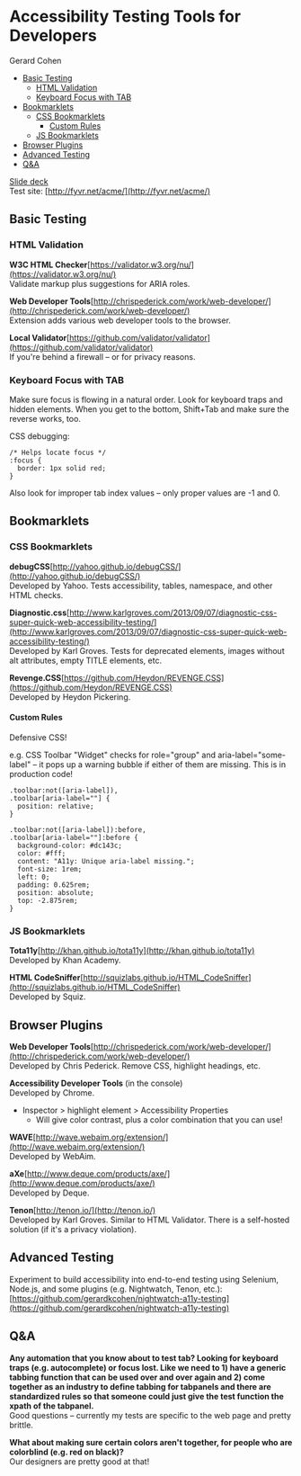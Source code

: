 # Accessibility Testing Tools for Developers

Gerard Cohen

* [Basic Testing](#basic-testing)
  * [HTML Validation](#html-validation)
  * [Keyboard Focus with TAB](#keyboard-focus-with-tab)
* [Bookmarklets](#bookmarklets)
  * [CSS Bookmarklets](#css-bookmarklets)
    * [Custom Rules](#custom-rules)
  * [JS Bookmarklets](#js-bookmarklets)
* [Browser Plugins](#browser-plugins)
* [Advanced Testing](#advanced-testing)
* [Q&A](#q-a)

[Slide deck](http://www.slideshare.net/gerardkcohen/accessibility-testing-tools-for-developers-gerard-k-cohen-csun-2016)  
Test site: [http://fyvr.net/acme/](http://fyvr.net/acme/)

## Basic Testing

### HTML Validation

**W3C HTML Checker**[https://validator.w3.org/nu/](https://validator.w3.org/nu/)  
Validate markup plus suggestions for ARIA roles.

**Web Developer Tools**[http://chrispederick.com/work/web-developer/](http://chrispederick.com/work/web-developer/)  
Extension adds various web developer tools to the browser.

**Local Validator**[https://github.com/validator/validator](https://github.com/validator/validator)  
If you're behind a firewall – or for privacy reasons.

### Keyboard Focus with TAB

Make sure focus is flowing in a natural order. Look for keyboard traps and hidden elements. When you get to the bottom, Shift+Tab and make sure the reverse works, too.

CSS debugging:

```
/* Helps locate focus */
:focus {
  border: 1px solid red;
}
```

Also look for improper tab index values – only proper values are -1 and 0.

## Bookmarklets

### CSS Bookmarklets

**debugCSS**[http://yahoo.github.io/debugCSS/](http://yahoo.github.io/debugCSS/)  
Developed by Yahoo. Tests accessibility, tables, namespace, and other HTML checks.

**Diagnostic.css**[http://www.karlgroves.com/2013/09/07/diagnostic-css-super-quick-web-accessibility-testing/](http://www.karlgroves.com/2013/09/07/diagnostic-css-super-quick-web-accessibility-testing/)  
Developed by Karl Groves. Tests for deprecated elements, images without alt attributes, empty TITLE elements, etc.

**Revenge.CSS**[https://github.com/Heydon/REVENGE.CSS](https://github.com/Heydon/REVENGE.CSS)  
Developed by Heydon Pickering.

#### Custom Rules

Defensive CSS!

e.g. CSS Toolbar "Widget" checks for role="group" and aria-label="some-label" – it pops up a warning bubble if either of them are missing. This is in production code!

```
.toolbar:not([aria-label]),
.toolbar[aria-label=""] {
  position: relative;
}

.toolbar:not([aria-label]):before,
.toolbar[aria-label=""]:before {
  background-color: #dc143c;
  color: #fff;
  content: "A11y: Unique aria-label missing.";
  font-size: 1rem;
  left: 0;
  padding: 0.625rem;
  position: absolute;
  top: -2.875rem;
}
```

### JS Bookmarklets

**Tota11y**[http://khan.github.io/tota11y](http://khan.github.io/tota11y)  
Developed by Khan Academy.

**HTML CodeSniffer**[http://squizlabs.github.io/HTML_CodeSniffer](http://squizlabs.github.io/HTML_CodeSniffer)  
Developed by Squiz.

## Browser Plugins

**Web Developer Tools**[http://chrispederick.com/work/web-developer/](http://chrispederick.com/work/web-developer/)  
Developed by Chris Pederick. Remove CSS, highlight headings, etc.

**Accessibility Developer Tools** (in the console)  
Developed by Chrome.

* Inspector > highlight element > Accessibility Properties
    * Will give color contrast, plus a color combination that you can use!

**WAVE**[http://wave.webaim.org/extension/](http://wave.webaim.org/extension/)  
Developed by WebAim.

**aXe**[http://www.deque.com/products/axe/](http://www.deque.com/products/axe/)  
Developed by Deque.

**Tenon**[http://tenon.io/](http://tenon.io/)  
Developed by Karl Groves. Similar to HTML Validator. There is a self-hosted solution (if it's a privacy violation).

## Advanced Testing

Experiment to build accessibility into end-to-end testing using Selenium, Node.js, and some plugins (e.g. Nightwatch, Tenon, etc.): [https://github.com/gerardkcohen/nightwatch-a11y-testing](https://github.com/gerardkcohen/nightwatch-a11y-testing)

## Q&A

**Any automation that you know about to test tab? Looking for keyboard traps (e.g. autocomplete) or focus lost. Like we need to 1) have a generic tabbing function that can be used over and over again and 2) come together as an industry to define tabbing for tabpanels and there are standardized rules so that someone could just give the test function the xpath of the tabpanel.**  
Good questions – currently my tests are specific to the web page and pretty brittle.

**What about making sure certain colors aren't together, for people who are colorblind (e.g. red on black)?**  
Our designers are pretty good at that!
